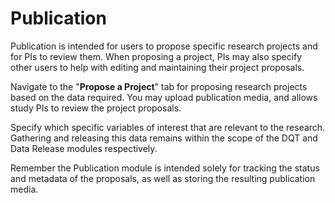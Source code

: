 # Publication

Publication is intended for users to propose specific research projects
and for PIs to review them. When proposing a project, PIs may also specify 
other users to help with editing and maintaining their project proposals.


Navigate to the "__Propose a Project__" tab for proposing research projects based on the data required. You may upload publication media, and allows study PIs to review the project 
proposals.

Specify which specific variables of 
interest that are relevant to the research. Gathering and releasing this 
data remains within the scope of the DQT and Data Release modules respectively.

Remember the Publication module is intended solely for tracking the status and metadata of the proposals, as well as 
storing the resulting publication media.
